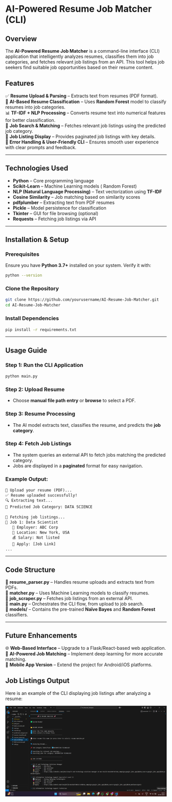 # AI-Powered Resume Job Matcher (CLI)

## Overview
The **AI-Powered Resume Job Matcher** is a command-line interface (CLI) application that intelligently analyzes resumes, classifies them into job categories, and fetches relevant job listings from an API. This tool helps job seekers find suitable job opportunities based on their resume content.

## Features
✅ **Resume Upload & Parsing** – Extracts text from resumes (PDF format).  
🤖 **AI-Based Resume Classification** – Uses **Random Forest** model to classify resumes into job categories.  
📊 **TF-IDF + NLP Processing** – Converts resume text into numerical features for better classification.  
📝 **Job Search & Matching** – Fetches relevant job listings using the predicted job category.  
📌 **Job Listing Display** – Provides paginated job listings with key details.  
🎯 **Error Handling & User-Friendly CLI** – Ensures smooth user experience with clear prompts and feedback.  

---

## Technologies Used
- **Python** – Core programming language
- **Scikit-Learn** – Machine Learning models ( Random Forest)
- **NLP (Natural Language Processing)** – Text vectorization using **TF-IDF**
- **Cosine Similarity** – Job matching based on similarity scores
- **pdfplumber** – Extracting text from PDF resumes
- **Pickle** – Model persistence for classification
- **Tkinter** – GUI for file browsing (optional)
- **Requests** – Fetching job listings via API

---

## Installation & Setup
### Prerequisites
Ensure you have **Python 3.7+** installed on your system. Verify it with:
```sh
python --version
```

### Clone the Repository
```sh
git clone https://github.com/yourusername/AI-Resume-Job-Matcher.git
cd AI-Resume-Job-Matcher
```

### Install Dependencies
```sh
pip install -r requirements.txt
```

---

## Usage Guide
### Step 1: Run the CLI Application
```sh
python main.py
```

### Step 2: Upload Resume
- Choose **manual file path entry** or **browse** to select a PDF.

### Step 3: Resume Processing
- The AI model extracts text, classifies the resume, and predicts the **job category**.

### Step 4: Fetch Job Listings
- The system queries an external API to fetch jobs matching the predicted category.
- Jobs are displayed in a **paginated** format for easy navigation.

### Example Output:
```
📂 Upload your resume (PDF)...
✅ Resume uploaded successfully!
🔍 Extracting text...
📌 Predicted Job Category: DATA SCIENCE

🔎 Fetching job listings...
💼 Job 1: Data Scientist
   🏢 Employer: ABC Corp
   📍 Location: New York, USA
   💰 Salary: Not listed
   🔗 Apply: [Job Link]
...
```

---

## Code Structure
📂 **resume_parser.py** – Handles resume uploads and extracts text from PDFs.  
📂 **matcher.py** – Uses Machine Learning models to classify resumes.  
📂 **job_scraper.py** – Fetches job listings from an external API.  
📂 **main.py** – Orchestrates the CLI flow, from upload to job search.  
📂 **models/** – Contains the pre-trained **Naïve Bayes** and **Random Forest** classifiers.  

---

## Future Enhancements
🌐 **Web-Based Interface** – Upgrade to a Flask/React-based web application.  
🤖 **AI-Powered Job Matching** – Implement deep learning for more accurate matching.  
📱 **Mobile App Version** – Extend the project for Android/iOS platforms.  

## Job Listings Output

Here is an example of the CLI displaying job listings after analyzing a resume:

![Job Listings Output](screenshot.png)






